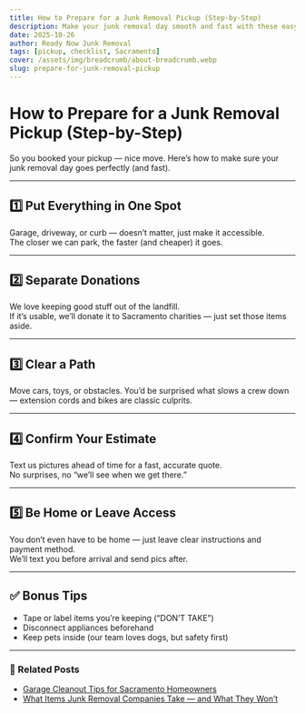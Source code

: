 ```yaml
---
title: How to Prepare for a Junk Removal Pickup (Step-by-Step)
description: Make your junk removal day smooth and fast with these easy prep tips — save time and maybe a few bucks.
date: 2025-10-26
author: Ready Now Junk Removal
tags: [pickup, checklist, Sacramento]
cover: /assets/img/breadcrumb/about-breadcrumb.webp
slug: prepare-for-junk-removal-pickup
---
```


# How to Prepare for a Junk Removal Pickup (Step-by-Step)

So you booked your pickup — nice move. Here’s how to make sure your junk removal day goes perfectly (and fast).

---

## 1️⃣ Put Everything in One Spot
Garage, driveway, or curb — doesn’t matter, just make it accessible.  
The closer we can park, the faster (and cheaper) it goes.

---

## 2️⃣ Separate Donations
We love keeping good stuff out of the landfill.  
If it’s usable, we’ll donate it to Sacramento charities — just set those items aside.

---

## 3️⃣ Clear a Path
Move cars, toys, or obstacles. You’d be surprised what slows a crew down — extension cords and bikes are classic culprits.

---

## 4️⃣ Confirm Your Estimate
Text us pictures ahead of time for a fast, accurate quote.  
No surprises, no “we’ll see when we get there.”

---

## 5️⃣ Be Home or Leave Access
You don’t even have to be home — just leave clear instructions and payment method.  
We’ll text you before arrival and send pics after.

---

## ✅ Bonus Tips
- Tape or label items you’re keeping (“DON’T TAKE”)  
- Disconnect appliances beforehand  
- Keep pets inside (our team loves dogs, but safety first)

---

### 🔗 Related Posts
- [Garage Cleanout Tips for Sacramento Homeowners](/blog/garage-cleanout-tips-sacramento/)
- [What Items Junk Removal Companies Take — and What They Won’t](/blog/what-items-junk-removal-takes/)
